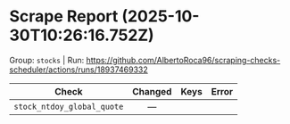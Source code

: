 # Scrape Report (2025-10-30T10:26:16.752Z)

Group: `stocks`  |  Run: https://github.com/AlbertoRoca96/scraping-checks-scheduler/actions/runs/18937469332

| Check | Changed | Keys | Error |
|---|:---:|:--|:--|
| `stock_ntdoy_global_quote` | — |  |  |
